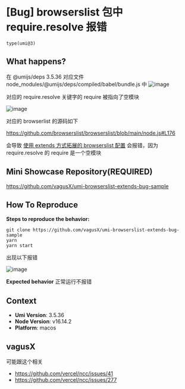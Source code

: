 # [Bug] browserslist 包中 require.resolve 报错

`type(umi@3)`

<!--
感谢您向我们反馈问题，为了高效的解决问题，我们期望你能提供以下信息：
-->

## What happens?

在 @umijs/deps 3.5.36 对应文件 node_modules/@umijs/deps/compiled/babel/bundle.js 中
![image](https://user-images.githubusercontent.com/6828924/215644034-1807b93d-c035-4138-907a-29ac432bd3f9.png)

对应的 require.resolve 关键字的 require 被指向了空模块

![image](https://user-images.githubusercontent.com/6828924/215644311-c70cc4ac-5153-4a3f-aabe-e732d4fa5eab.png)

对应的 browserlist 的源码如下

https://github.com/browserslist/browserslist/blob/main/node.js#L176

会导致 [使用 extends 方式拓展的 browserslist 配置](https://github.com/browserslist/browserslist#shareable-configs) 会报错，因为 require.resolve 的 require 是一个空模块

<!-- A clear and concise description of what the bug is. -->
<!-- 清晰的描述下遇到的问题。-->

## Mini Showcase Repository(REQUIRED)

https://github.com/vagusX/umi-browserslist-extends-bug-sample

## How To Reproduce

**Steps to reproduce the behavior:**

```shell
git clone https://github.com/vagusX/umi-browserslist-extends-bug-sample
yarn
yarn start
```

出现以下报错

![image](https://user-images.githubusercontent.com/6828924/215656529-f13bef44-b8c6-49bb-b5f6-126c8e6acb44.png)

**Expected behavior**
正常运行不报错

<!-- 请提供复现链接/步骤，错误日志以及相关配置 -->

## Context

- **Umi Version**: 3.5.36
- **Node Version**: v16.14.2
- **Platform**: macos

## vagusX

可能跟这个相关

- https://github.com/vercel/ncc/issues/41
- https://github.com/vercel/ncc/issues/277
